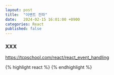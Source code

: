 ```yaml
---
layout: post
title:  "이벤트 전파"
date:   2024-02-15 16:01:00 +0900
categories: React
published: false
---
```


### XXX

https://tcpschool.com/react/react_event_handling

{% highlight react %}
{% endhighlight %}
